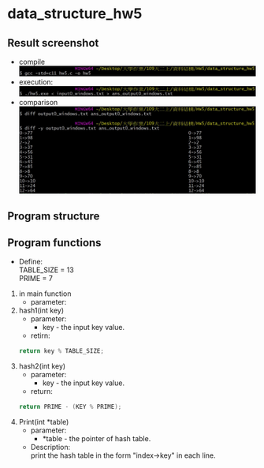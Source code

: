 # data_structure_hw5
## Result screenshot
* compile
![image](https://github.com/ShawnLu31/data_structure_hw5/blob/main/compile.JPG)
* execution:
![image](https://github.com/ShawnLu31/data_structure_hw5/blob/main/execution.JPG)
* comparison
![image](https://github.com/ShawnLu31/data_structure_hw5/blob/main/diff.JPG)
## Program structure
## Program functions
* Define:  
   TABLE_SIZE = 13  
   PRIME = 7
   
1. in main function
   * parameter:
2. hash1(int key)
   * parameter:
      * key - the input key value.
   * retirn:  
    ```c
    return key % TABLE_SIZE;
    ```
3. hash2(int key)
   * parameter:
      * key - the input key value.
   * return:  
    ```c
    return PRIME - (KEY % PRIME);
    ```
4. Print(int *table)
   * parameter:
      * *table - the pointer of hash table.
   * Description:  
    print the hash table in the form "index->key" in each line.
